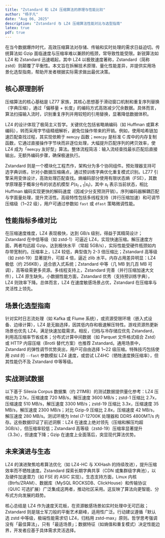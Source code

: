 ```yaml
---
title: "Zstandard 和 LZ4 压缩算法的原理与性能比较"
author: "杨子凡"
date: "Aug 06, 2025"
description: "Zstandard 与 LZ4 压缩算法性能对比与选型指南"
latex: true
pdf: true
---
```


在当今数据爆炸时代，高效压缩算法对存储、传输和实时处理的需求日益迫切。传统算法如 Gzip 面临速度与压缩率难以兼顾的瓶颈，常导致性能受限。新锐算法如 LZ4 和 Zstandard 迅速崛起，其中 LZ4 以极致速度著称，Zstandard（简称 zstd）则颠覆了平衡性。本文旨在拆解技术原理、量化性能差异，并提供实用场景化选型指南，帮助开发者根据实际需求做出最优决策。

## 核心原理剖析  
压缩算法的核心基础是 LZ77 家族，其核心思想基于滑动窗口机制和重复序列替换（字典压缩），通过「偏移量 + 长度」的编码方式高效减少冗余数据。具体而言，算法扫描输入流时，识别重复序列并用较短的引用替换，显著降低数据体积。  

LZ4 的设计体现了极简主义哲学。关键优化包括省略熵编码（如 Huffman 或算术编码），转而采用字节级精细解析，避免位操作带来的开销。例如，使用哈希链加速匹配查找过程，其实现依赖于 `memcpy` 函数；`memcpy` 是标准 C 库中的内存复制函数，它通过直接操作字节块而非逐位处理，大幅提升匹配序列的拷贝效率，使 LZ4 成为「`memcpy` 友好型」算法。整体流程简洁：输入流经查找最长匹配后直接输出，无额外编码步骤，确保极速执行。  

Zstandard 则是一个模块化工程杰作，架构分为多个协同组件。预处理器支持可选字典训练，针对小数据压缩痛点，通过预训练字典优化重复模式识别。LZ77 引擎采用变体设计，高效处理匹配查找。熵编码部分使用有限状态熵（FSE），其数学原理基于概率分布的状态机模型 $P(s_{t+1} | s_t)$，其中 $s_t$ 表示当前状态，相比 Huffman 编码实现更快的解码速度（因减少分支预测开销）。序列编码器解耦匹配与字面量处理，提升灵活性。高级特性包括多线程支持（并行压缩加速）和可调节压缩级（1~22 级），用户可通过参数如 `fast` 或 `dfast` 策略微调性能。

## 性能指标多维对比  
在压缩速度维度，LZ4 表现极快，达到 GB/s 级别，得益于其精简设计；Zstandard 在中低等级（如 zstd-1）可逼近 LZ4，实现快速压缩。解压速度方面，两者均远超 Gzip，达到极快水平（常超 5GB/s），实际性能受硬件瓶颈如内存带宽制约。压缩率上，LZ4 较低，典型值为 2-3 倍压缩比；Zstandard 高等级（如 zstd-19）显著提升，可超 4 倍，逼近 zlib 水平。内存占用差异明显：LZ4 极低（约 256KB），适合嵌入式系统；Zstandard 中等（几 MB 到几百 MB 可调），高等级需更多资源。多线程支持上，Zstandard 完善（并行压缩加速大文件），LZ4 原生缺失。小数据性能方面，Zstandard 优秀（支持预训练字典），LZ4 则效率下降。总体而言，LZ4 在速度敏感场景占优，Zstandard 在压缩率与灵活性上领先。

## 场景化选型指南  
针对实时日志流处理（如 Kafka 或 Flume 系统），或资源受限环境（嵌入式设备、边缘计算），LZ4 是无脑选择，因其低内存和极速解压特性。游戏资源热更新场景也优先 LZ4，满足快速加载需求。相反，归档与冷存储应优先 Zstandard，利用高压缩率节省成本；分布式计算中间数据（如 Parquet 文件格式结合 Zstd）或 HTTP 内容压缩（Brotli 替代方案）也推荐 Zstandard。通用场景中，Zstandard 的弹性调节优势突出，用户可自由选择 1~22 级压缩。特殊技巧包括使用 zstd 的 `--fast` 参数模拟 LZ4 速度，或尝试 LZ4HC（牺牲速度换压缩率），但其性能仍不及 Zstandard 中等等级。

## 实战测试数据  
以下基于 Silesia Corpus 数据集（约 211MB）的测试数据提供量化参考：LZ4 压缩比为 2.1x，压缩速度 720 MB/s，解压速度 3600 MB/s；zstd-1 压缩比 2.7x，压缩速度 510 MB/s，解压速度 3300 MB/s；zstd-19 压缩比 3.3x，压缩速度 35 MB/s，解压速度 2300 MB/s；对比 Gzip-9 压缩比 2.8x，压缩速度 42 MB/s，解压速度 280 MB/s。测试环境为 Intel i7-12700K 处理器和 DDR5 4800MT/s 内存。这些数据印证了前述洞察：LZ4 在速度上绝对领先（压缩和解压均超 3GB/s），但压缩率较低；Zstandard 高等级（zstd-19）压缩率显著提升（3.3x），但速度下降；Gzip 在速度上全面落后，突显现代算法优势。

## 未来演进与生态  
LZ4 的演进聚焦哈希算法优化（如 LZ4-HC 与 XXHash 的持续改进），提升压缩效率而不牺牲速度。Zstandard 探索长期字典共享（CDN 或集群级字典池），以及硬件加速潜力（如 FSE 的 ASIC 实现）。生态支持方面，Linux 内核（Btrfs/ZRAM）、数据库（MySQL ROCKSDB、ClickHouse）和传输协议（QUIC 可选扩展）广泛集成这两者，推动社区采用。这反映了算法向更智能、分布式方向发展的趋势。

核心总结是 LZ4 作为速度天花板，在资源敏感场景如实时处理中无可匹敌；Zstandard 则是瑞士军刀般的平衡艺术巅峰，适用性广泛。行动建议遵循「默认选 zstd 中等级，极端性能需求切 LZ4，归档用 zstd-max」原则。哲学思考强调没有「最佳算法」，只有「最适场景」；数据特征（如熵值和重复模式）决定性能边界，开发者应基于具体需求灵活选择。

